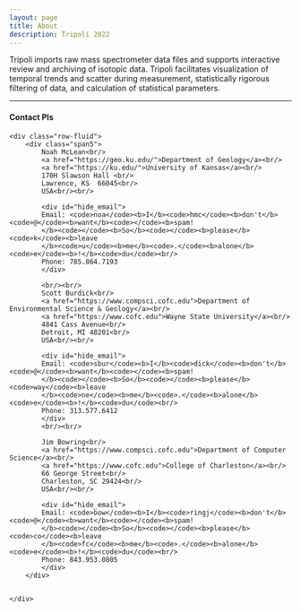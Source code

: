 ```yaml
---
layout: page
title: About
description: Tripoli 2022
---
```

Tripoli imports raw mass spectrometer data files and supports interactive review and archiving of isotopic data. Tripoli facilitates visualization of temporal trends and scatter during measurement, statistically rigorous filtering of data, and calculation of statistical parameters.

---

<div class="container">
<h4><a id="contact"></a>Contact PIs</h4>

    <div class="row-fluid">
        <div class="span5">
            Noah McLean<br/>
            <a href="https://geo.ku.edu/">Department of Geology</a><br/>
            <a href="https://ku.edu/">University of Kansas</a><br/>
            170H Slawson Hall <br/>
            Lawrence, KS  66045<br/>
            USA<br/><br/>

            <div id="hide_email">
            Email: <code>noa</code><b>I</b><code>hmc</code><b>don't</b><code>@</code><b>want</b><code></code><b>spam!
            </b><code></code><b>So</b><code></code><b>please</b><code>k</code><b>leave
            </b><code>u</code><b>me</b><code>.</code><b>alone</b><code>e</code><b>!</b><code>du</code><br/>
            Phone: 785.864.7193
            </div>

            <br/><br/>
            Scott Burdick<br/>
            <a href="https://www.compsci.cofc.edu">Department of  Environmental Science & Geology</a><br/>
            <a href="https://www.cofc.edu">Wayne State University</a><br/>
            4841 Cass Avenue<br/>
            Detroit, MI 48201<br/>
            USA<br/><br/>

            <div id="hide_email">
            Email: <code>sbur</code><b>I</b><code>dick</code><b>don't</b><code>@</code><b>want</b><code></code><b>spam!
            </b><code></code><b>So</b><code></code><b>please</b><code>way</code><b>leave
            </b><code>ne</code><b>me</b><code>.</code><b>alone</b><code>e</code><b>!</b><code>du</code><br/>
            Phone: 313.577.6412
            </div>
            <br/><br/>

            Jim Bowring<br/>
            <a href="https://www.compsci.cofc.edu">Department of Computer Science</a><br/>
            <a href="https://www.cofc.edu">College of Charleston</a><br/>
            66 George Street<br/>
            Charleston, SC 29424<br/>
            USA<br/><br/>

            <div id="hide_email">
            Email: <code>bow</code><b>I</b><code>ringj</code><b>don't</b><code>@</code><b>want</b><code></code><b>spam!
            </b><code></code><b>So</b><code></code><b>please</b><code>co</code><b>leave
            </b><code>fc</code><b>me</b><code>.</code><b>alone</b><code>e</code><b>!</b><code>du</code><br/>
            Phone: 843.953.0805
            </div>
        </div>
        

    </div>
</div>